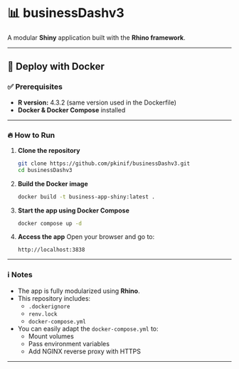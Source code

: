
# 📊 businessDashv3

A modular **Shiny** application built with the **Rhino framework**.

---

## 🚀 Deploy with Docker

### ✅ Prerequisites
- **R version:** 4.3.2 (same version used in the Dockerfile)
- **Docker & Docker Compose** installed

---

### 🔥 How to Run

1. **Clone the repository**
   ```bash
   git clone https://github.com/pkinif/businessDashv3.git
   cd businessDashv3
   ```

2. **Build the Docker image**
   ```bash
   docker build -t business-app-shiny:latest .
   ```

3. **Start the app using Docker Compose**
   ```bash
   docker compose up -d
   ```

4. **Access the app**
   Open your browser and go to:
   ```
   http://localhost:3838
   ```

---

### ℹ️ Notes

- The app is fully modularized using **Rhino**.
- This repository includes:
  - `.dockerignore`
  - `renv.lock`
  - `docker-compose.yml`
- You can easily adapt the `docker-compose.yml` to:
  - Mount volumes
  - Pass environment variables
  - Add NGINX reverse proxy with HTTPS


---
